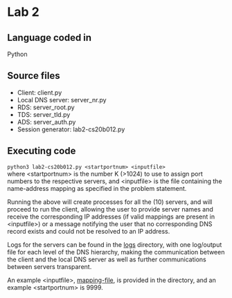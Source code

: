 # Lab 2

## Language coded in

Python

## Source files
- Client: client.py <br>
- Local DNS server: server_nr.py <br>
- RDS: server_root.py <br>
- TDS: server_tld.py <br>
- ADS: server_auth.py <br>
- Session generator: lab2-cs20b012.py <br>

## Executing code

`python3 lab2-cs20b012.py <startportnum> <inputfile>` <br>
where \<startportnum\> is the number K (>1024) to use to assign port numbers to the respective servers, and \<inputfile\> is the file containing the name-address mapping as specified in the problem statement.

Running the above will create processes for all the (10) servers, and will proceed to run the client, allowing the user to provide server names and receive the corresponding IP addresses (if valid mappings are present in \<inputfile\>) or a message notifying the user that no corresponding DNS record exists and could not be resolved to an IP address.

Logs for the servers can be found in the [logs](logs/) directory, with one log/output file for each level of the DNS hierarchy, making the communication between the client and the local DNS server as well as further communications between servers transparent.

An example \<inputfile\>, [mapping-file](mapping-file), is provided in the directory, and an example \<startportnum\> is 9999.